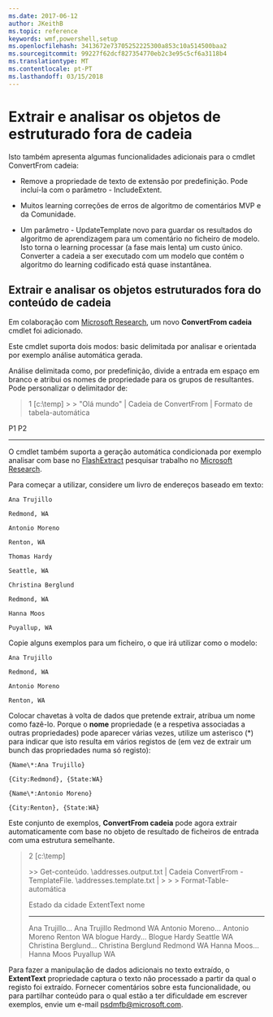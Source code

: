 ```yaml
---
ms.date: 2017-06-12
author: JKeithB
ms.topic: reference
keywords: wmf,powershell,setup
ms.openlocfilehash: 3413672e73705252225300a853c10a514500baa2
ms.sourcegitcommit: 99227f62dcf827354770eb2c3e95c5cf6a3118b4
ms.translationtype: MT
ms.contentlocale: pt-PT
ms.lasthandoff: 03/15/2018
---
```

# <a name="extract-and-parse-structured-objects-out-of-string"></a>Extrair e analisar os objetos de estruturado fora de cadeia
Isto também apresenta algumas funcionalidades adicionais para o cmdlet ConvertFrom cadeia:

-   Remove a propriedade de texto de extensão por predefinição. Pode incluí-la com o parâmetro - IncludeExtent.

-   Muitos learning correções de erros de algoritmo de comentários MVP e da Comunidade.

-   Um parâmetro - UpdateTemplate novo para guardar os resultados do algoritmo de aprendizagem para um comentário no ficheiro de modelo. Isto torna o learning processar (a fase mais lenta) um custo único. Converter a cadeia a ser executado com um modelo que contém o algoritmo do learning codificado está quase instantânea.


<a name="extract-and-parse-structured-objects-out-of-string-content"></a>Extrair e analisar os objetos estruturados fora do conteúdo de cadeia
----------------------------------------------------------

Em colaboração com [Microsoft Research](http://research.microsoft.com/), um novo **ConvertFrom cadeia** cmdlet foi adicionado.

Este cmdlet suporta dois modos: basic delimitada por analisar e orientada por exemplo análise automática gerada.

Análise delimitada como, por predefinição, divide a entrada em espaço em branco e atribui os nomes de propriedade para os grupos de resultantes. Pode personalizar o delimitador de:

> 1 \[c:\\temp\] &gt; &gt; "Olá mundo" | Cadeia de ConvertFrom | Formato de tabela-automática

P1    P2
--    --

O cmdlet também suporta a geração automática condicionada por exemplo analisar com base no [FlashExtract](http://research.microsoft.com/en-us/um/people/sumitg/flashextract.html) pesquisar trabalho no [Microsoft Research](http://research.microsoft.com).

Para começar a utilizar, considere um livro de endereços baseado em texto:

    Ana Trujillo

    Redmond, WA

    Antonio Moreno

    Renton, WA

    Thomas Hardy

    Seattle, WA

    Christina Berglund

    Redmond, WA

    Hanna Moos

    Puyallup, WA

Copie alguns exemplos para um ficheiro, o que irá utilizar como o modelo:

    Ana Trujillo

    Redmond, WA

    Antonio Moreno

    Renton, WA

   

Colocar chavetas à volta de dados que pretende extrair, atribua um nome como fazê-lo. Porque o **nome** propriedade (e a respetiva associadas a outras propriedades) pode aparecer várias vezes, utilize um asterisco (\*) para indicar que isto resulta em vários registos de (em vez de extrair um bunch das propriedades numa só registo):

    {Name\*:Ana Trujillo}

    {City:Redmond}, {State:WA}

    {Name\*:Antonio Moreno}

    {City:Renton}, {State:WA}

Este conjunto de exemplos, **ConvertFrom cadeia** pode agora extrair automaticamente com base no objeto de resultado de ficheiros de entrada com uma estrutura semelhante.

> 2 \[c:\\temp\]
>
> &gt;&gt; Get-conteúdo. \\addresses.output.txt | Cadeia ConvertFrom - TemplateFile. \\addresses.template.txt | &gt; &gt; &gt; Format-Table-automática
>
> Estado da cidade ExtentText nome
> ----------                     ----               ----     -----
> Ana Trujillo...                Ana Trujillo       Redmond  WA Antonio Moreno...              Antonio Moreno Renton WA blogue Hardy...                Blogue Hardy Seattle WA Christina Berglund...          Christina Berglund Redmond WA Hanna Moos...                  Hanna Moos         Puyallup WA

Para fazer a manipulação de dados adicionais no texto extraído, o **ExtentText** propriedade captura o texto não processado a partir da qual o registo foi extraído. Fornecer comentários sobre esta funcionalidade, ou para partilhar conteúdo para o qual estão a ter dificuldade em escrever exemplos, envie um e-mail <psdmfb@microsoft.com>.

